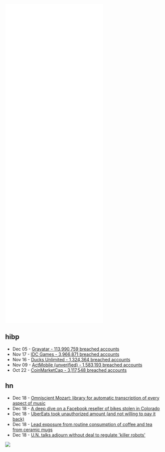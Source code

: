 ![Metrics](https://raw.githubusercontent.com/phixion/phixion/master/metrics.svg)

## hibp

<!--
for https://github.com/phixion/phixion/blob/main/.github/workflows/feeds.yml
-->
<!--START_SECTION:haveibeenpwnd-->
- Dec 05 - [Gravatar - 113,990,759 breached accounts](https://haveibeenpwned.com/PwnedWebsites#Gravatar)
- Nov 17 - [IDC Games - 3,966,871 breached accounts](https://haveibeenpwned.com/PwnedWebsites#IDCGames)
- Nov 16 - [Ducks Unlimited - 1,324,364 breached accounts](https://haveibeenpwned.com/PwnedWebsites#DucksUnlimited)
- Nov 09 - [ActMobile (unverified) - 1,583,193 breached accounts](https://haveibeenpwned.com/PwnedWebsites#ActMobile)
- Oct 22 - [CoinMarketCap - 3,117,548 breached accounts](https://haveibeenpwned.com/PwnedWebsites#CoinMarketCap)
<!--END_SECTION:haveibeenpwnd-->

## hn

<!--
for https://github.com/phixion/phixion/blob/main/.github/workflows/feeds.yml
-->
<!--START_SECTION:hn-->
- Dec 18 - [Omniscient Mozart: library for automatic transcription of every aspect of music](https://github.com/Music-and-Culture-Technology-Lab/omnizart)
- Dec 18 - [A deep dive on a Facebook reseller of bikes stolen in Colorado](https://bikeindex.org/news/closing-the-loop-a-deep-dive-on-a-facebook-reseller-of-bikes-stolen-in)
- Dec 18 - [UberEats took unauthorized amount (and not willing to pay it back)](https://twitter.com/TamasNo1/status/1472271668898893834)
- Dec 18 - [Lead exposure from routine consumption of coffee and tea from ceramic mugs](https://foodcontaminationjournal.biomedcentral.com/articles/10.1186/s40550-017-0049-7)
- Dec 18 - [U.N. talks adjourn without deal to regulate 'killer robots'](https://www.reuters.com/world/un-talks-adjourn-without-deal-regulate-killer-robots-2021-12-17/)
<!--END_SECTION:hn-->

<!--
for https://yhype.me
-->
![](https://hit.yhype.me/github/profile?user_id=13013670)
